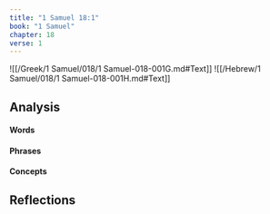 ```yaml
---
title: "1 Samuel 18:1"
book: "1 Samuel"
chapter: 18
verse: 1
---
```

![[/Greek/1 Samuel/018/1 Samuel-018-001G.md#Text]]
![[/Hebrew/1 Samuel/018/1 Samuel-018-001H.md#Text]]

## Analysis

#### Words

#### Phrases

#### Concepts

## Reflections
